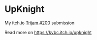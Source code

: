 # UpKnight

My itch.io [Trijam #200](https://itch.io/jam/trijam-200) submission

Read more on https://kvbc.itch.io/upknight
